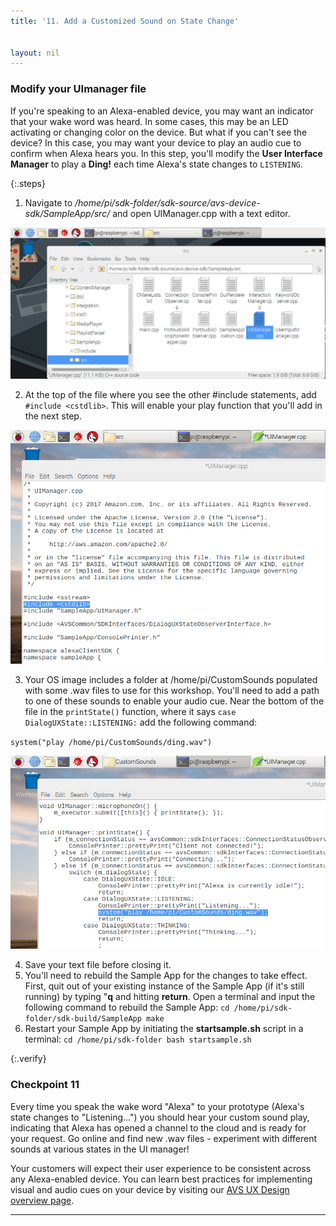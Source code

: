 ```yaml
---
title: '11. Add a Customized Sound on State Change'


layout: nil
---
```


### Modify your UImanager file

If you're speaking to an Alexa-enabled device, you may want an indicator that your wake word was heard.  In some cases, this may be an LED activating or changing color on the device.  But what if you can't see the device?  In this case, you may want your device to play an audio cue to confirm when Alexa hears you.  In this step, you'll modify the **User Interface Manager** to play a **Ding!** each time Alexa's state changes to `LISTENING`.

{:.steps}

1. Navigate to */home/pi/sdk-folder/sdk-source/avs-device-sdk/SampleApp/src/* and open UIManager.cpp with a text editor.


![UIM_location](../assets/intelUImanagerLocation.png)

2. At the top of the file where you see the other #include statements, add `#include <cstdlib>`.  This will enable your play function that you'll add in the next step.

![Add_include](../assets/Play_Ding_1.png)

3. Your OS image includes a folder at /home/pi/CustomSounds populated with some .wav files to use for this workshop.  You'll need to add a path to one of these sounds to enable your audio cue.  Near the bottom of the file in the `printState()` function, where it says `case DialogUXState::LISTENING:` add the following command:

`system("play /home/pi/CustomSounds/ding.wav")`

![Add_sound](../assets/Play_Ding_2.png)

4. Save your text file before closing it.
5. You'll need to rebuild the Sample App for the changes to take effect.  First, quit out of your existing instance of the Sample App (if it's still running) by typing "**q** and hitting **return**.  Open a terminal and input the following command to rebuild the Sample App:
`cd /home/pi/sdk-folder/sdk-build/SampleApp
make
`
6. Restart your Sample App by initiating the **startsample.sh** script in a terminal:
`cd /home/pi/sdk-folder
bash startsample.sh
`

{:.verify}
### Checkpoint 11

Every time you speak the wake word "Alexa" to your prototype (Alexa's state changes to "Listening...") you should hear your custom sound play, indicating that Alexa has opened a channel to the cloud and is ready for your request.  Go online and find new .wav files - experiment with different sounds at various states in the UI manager!

Your customers will expect their user experience to be consistent across any Alexa-enabled device.  You can learn best practices for implementing visual and audio cues on your device by visiting our [AVS UX Design overview page](https://developer.amazon.com/docs/alexa-voice-service/ux-design-overview.html).

---
